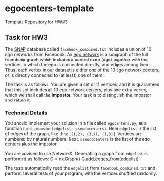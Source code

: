 # egocenters-template
Template Repository for HW#3

## Task for HW3

The [SNAP](https://snap.stanford.edu/data/egonets-Facebook.html) database called `facebook_combined.txt` includes a union of 10 *ego networks* from Facebook. An [ego network](http://www.analytictech.com/networks/egonet.htm) is a subgraph of the full friendship graph which includes a central node (ego) together with the vertices to which the ego is connected directly, and edges among them. Thus, each vertex in our dataset is either one of the 10 ego network centers, or is directly connected to (at least) one of them.

The task is as follows. You are given a set of 11 vertices, and it is guaranteed that this set includes all 10 ego network centers, plus one extra vertex, which we shall call the **impostor**. Your task is to distinguish the impostor and return it.

### Technical Details

You should implement your solution in a file called `egocenters.py`, as a function `find_impostor(edgelist, pseudocenters)`. Here `edgelist` is the list of edges of the graph, like this: `[(1,2), (3,5), (1,3)]`. Vertices are numbered by natural numbers. Next, `pseudocenters` is the list of the ego centers plus the impostor.

You are advised to use NetworkX. Generating a graph from `edgelist` is performed as follows:
  G = nx.Graph()
  G.add_edges_from(edgelist)
 
 The tests automatically read the `edgelist` from `facebook_combined.txt` and perform several tests of your program, with the vertices shuffled randomly.
